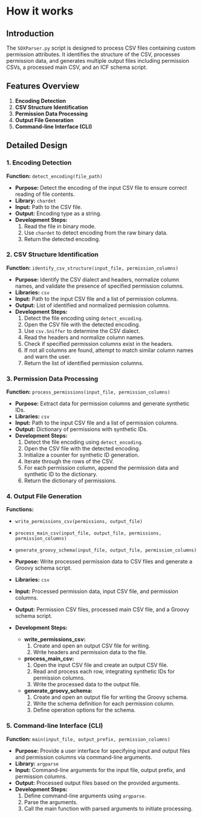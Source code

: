 # How it works

## Introduction

The `SOXParser.py` script is designed to process CSV files containing custom permission attributes. It identifies the structure of the CSV, processes permission data, and generates multiple output files including permission CSVs, a processed main CSV, and an ICF schema script.

## Features Overview

1. **Encoding Detection**
2. **CSV Structure Identification**
3. **Permission Data Processing**
4. **Output File Generation**
5. **Command-line Interface (CLI)**

## Detailed Design

### 1. Encoding Detection

**Function:** `detect_encoding(file_path)`

- **Purpose:** Detect the encoding of the input CSV file to ensure correct reading of file contents.
- **Library:** `chardet`
- **Input:** Path to the CSV file.
- **Output:** Encoding type as a string.
- **Development Steps:**
  1. Read the file in binary mode.
  2. Use `chardet` to detect encoding from the raw binary data.
  3. Return the detected encoding.

### 2. CSV Structure Identification

**Function:** `identify_csv_structure(input_file, permission_columns)`

- **Purpose:** Identify the CSV dialect and headers, normalize column names, and validate the presence of specified permission columns.
- **Libraries:** `csv`
- **Input:** Path to the input CSV file and a list of permission columns.
- **Output:** List of identified and normalized permission columns.
- **Development Steps:**
  1. Detect the file encoding using `detect_encoding`.
  2. Open the CSV file with the detected encoding.
  3. Use `csv.Sniffer` to determine the CSV dialect.
  4. Read the headers and normalize column names.
  5. Check if specified permission columns exist in the headers.
  6. If not all columns are found, attempt to match similar column names and warn the user.
  7. Return the list of identified permission columns.

### 3. Permission Data Processing

**Function:** `process_permissions(input_file, permission_columns)`

- **Purpose:** Extract data for permission columns and generate synthetic IDs.
- **Libraries:** `csv`
- **Input:** Path to the input CSV file and a list of permission columns.
- **Output:** Dictionary of permissions with synthetic IDs.
- **Development Steps:**
  1. Detect the file encoding using `detect_encoding`.
  2. Open the CSV file with the detected encoding.
  3. Initialize a counter for synthetic ID generation.
  4. Iterate through the rows of the CSV.
  5. For each permission column, append the permission data and synthetic ID to the dictionary.
  6. Return the dictionary of permissions.

### 4. Output File Generation

**Functions:**
- `write_permissions_csv(permissions, output_file)`
- `process_main_csv(input_file, output_file, permissions, permission_columns)`
- `generate_groovy_schema(input_file, output_file, permission_columns)`

- **Purpose:** Write processed permission data to CSV files and generate a Groovy schema script.
- **Libraries:** `csv`
- **Input:** Processed permission data, input CSV file, and permission columns.
- **Output:** Permission CSV files, processed main CSV file, and a Groovy schema script.
- **Development Steps:**
  - **write_permissions_csv:**
    1. Create and open an output CSV file for writing.
    2. Write headers and permission data to the file.
  - **process_main_csv:**
    1. Open the input CSV file and create an output CSV file.
    2. Read and process each row, integrating synthetic IDs for permission columns.
    3. Write the processed data to the output file.
  - **generate_groovy_schema:**
    1. Create and open an output file for writing the Groovy schema.
    2. Write the schema definition for each permission column.
    3. Define operation options for the schema.

### 5. Command-line Interface (CLI)

**Function:** `main(input_file, output_prefix, permission_columns)`

- **Purpose:** Provide a user interface for specifying input and output files and permission columns via command-line arguments.
- **Library:** `argparse`
- **Input:** Command-line arguments for the input file, output prefix, and permission columns.
- **Output:** Processed output files based on the provided arguments.
- **Development Steps:**
  1. Define command-line arguments using `argparse`.
  2. Parse the arguments.
  3. Call the main function with parsed arguments to initiate processing.
